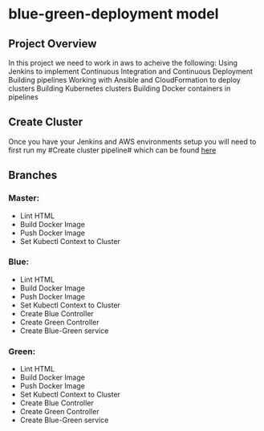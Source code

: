 # blue-green-deployment model

## Project Overview
In this project we need to work in aws to acheive the following:
Using Jenkins to implement Continuous Integration and Continuous Deployment
Building pipelines
Working with Ansible and CloudFormation to deploy clusters
Building Kubernetes clusters
Building Docker containers in pipelines

## Create Cluster
Once you have your Jenkins and AWS environments setup you will need to first run my #Create cluster pipeline# which can be found [here](https://github.com/sushma-sri/cluster-pipeline) 

## Branches
### Master:
- Lint HTML
- Build Docker Image
- Push Docker Image
- Set Kubectl Context to Cluster

### Blue:
- Lint HTML
- Build Docker Image
- Push Docker Image
- Set Kubectl Context to Cluster
- Create Blue Controller
- Create Green Controller
- Create Blue-Green service

### Green:
- Lint HTML
- Build Docker Image
- Push Docker Image
- Set Kubectl Context to Cluster
- Create Blue Controller
- Create Green Controller
- Create Blue-Green service



